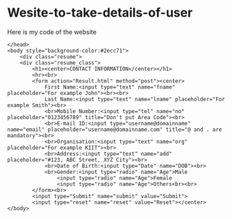 # Wesite-to-take-details-of-user
Here is my code of the website

<!DOCTYPE html>
<html>
	<head>
		<title>Form</title>
		<style>
			.resume{   
			margin-right: 2%;
			}
			.resume_class{
			display: inline-block;
			width: 77%;
			height: 510px;
			margin-top:20%;
			margin-left:10%;
			background:#1abc9c;
			position:absolute;
			border-style:solid;
			border-width:2.5px;
			}
		</style>

	</head>
	<body style="background-color:#2ecc71">
		<div class="resume">
		<div class="resume_class">
			<h1><center>CONTACT INFORMATION</center></h1>
			<hr><br>
			<form action="Result.html" method="post"><center>
				First Name:<input type="text" name="fname" placeholder="For example John"><br><br>
				Last Name:<input type="text" name="lname" placeholder="For example Smith"><br>
				<br>Mobile Number:<input type="tel" name="no" placeholder="0123456789" title="Don't put Area Code"><br>
				<br>E-mail ID:<input type="username@domainname" name="email" placeholder="username@domainname.com" title="@ and . are mandatory"><br>
				<br>Organisation:<input type="text" name="org" placeholder="For example KIIT"><br>
				<br>Address:<input type="text" name="add" placeholder="#123, ABC Street, XYZ City"><br>
				<br>Date of Birth:<input type="Date" name="DOB"><br>
				<br>Gender:<input type="radio" name="Age">Male
					<input type="radio" name="Age">Female
					<input type="radio" name="Age">Others<br><br>
			</form><br>
			<input type="Submit" name="submit" value="Submit">
			<input type="reset" name="reset" value="Reset"></center>
	</body>
</html>
